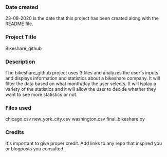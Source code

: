 ### Date created
23-08-2020 is the date that this project has been created along with the README file. 

### Project Title
Bikeshare_github

### Description
The bikeshare_github project uses 3 files and analyzes the user's inputs and displays information and statistics about 
a bikeshare company. It will filter the data based on what month/day the user selects. It will isplay a variety of the statistics
and it will allow the user to decide whether they want to see more statistics or not. 

### Files used
chicago.csv
new_york_city.csv
washington.csv
final_bikeshare.py

### Credits
It's important to give proper credit. Add links to any repo that inspired you or blogposts you consulted.

